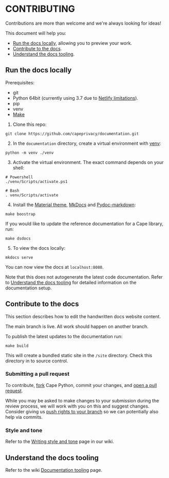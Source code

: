 # CONTRIBUTING

Contributions are more than welcome and we're always looking for ideas!

This document will help you:

* [Run the docs locally](#run-the-docs-locally), allowing you to preview your work.
* [Contribute to the docs](#contribute-to-the-docs).
* [Understand the docs tooling](#understand-the-docs-tooling).


## Run the docs locally

Prerequisites:

* git
* Python 64bit (currently using 3.7 due to [Netlify limitations](https://github.com/netlify/build-image/blob/xenial/included_software.md)).
* pip
* venv
* [Make](https://www.gnu.org/software/make/)

1. Clone this repo:

```
git clone https://github.com/capeprivacy/documentation.git
```

2. In the `documentation` directory, create a virtual environment with [venv](https://docs.python.org/3/library/venv.html#module-venv):

```
python -m venv ./venv
```

3. Activate the virtual environment. The exact command depends on your shell:

```
# Powershell
./venv/Scripts/activate.ps1

# Bash
. venv/Scripts/activate
```

4. Install the [Material theme](https://squidfunk.github.io/mkdocs-material), [MkDocs](https://www.mkdocs.org/) and [Pydoc-markdown](https://github.com/NiklasRosenstein/pydoc-markdown):

```
make boostrap
```

If you would like to update the reference documentation for a Cape library, run:

```
make dsdocs
```

5. To view the docs locally:

```
mkdocs serve
```

You can now view the docs at `localhost:8080`. 

Note that this does not autogenerate the latest code documentation. Refer to [Understand the docs tooling](#understand-the-docs-tooling) for detailed information on the documentation setup.


## Contribute to the docs

This section describes how to edit the handwritten docs website content.

The main branch is live. All work should happen on another branch.

To publish the latest updates to the documentation run:
```
make build
```

This will create a bundled static site in the `/site` directory. Check this directory in to source control.

### Submitting a pull request

To contribute, [fork](https://help.github.com/articles/fork-a-repo/) Cape Python, commit your changes, and [open a pull request](https://help.github.com/articles/using-pull-requests/).

While you may be asked to make changes to your submission during the review process, we will work with you on this and suggest changes. Consider giving us [push rights to your branch](https://help.github.com/articles/allowing-changes-to-a-pull-request-branch-created-from-a-fork/) so we can potentially also help via commits.

### Style and tone

Refer to the [Writing style and tone](https://github.com/capeprivacy/documentation/wiki/Writing-style-and-tone) page in our wiki.

## Understand the docs tooling

Refer to the wiki [Documentation tooling](https://github.com/capeprivacy/documentation/wiki/Documentation-tooling) page.
